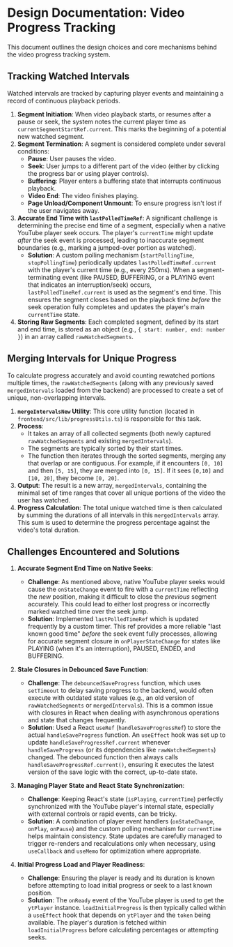 # Design Documentation: Video Progress Tracking

This document outlines the design choices and core mechanisms behind the video progress tracking system.

## Tracking Watched Intervals

Watched intervals are tracked by capturing player events and maintaining a record of continuous playback periods.

1.  **Segment Initiation**: When video playback starts, or resumes after a pause or seek, the system notes the current player time as `currentSegmentStartRef.current`. This marks the beginning of a potential new watched segment.
2.  **Segment Termination**: A segment is considered complete under several conditions:
    *   **Pause**: User pauses the video.
    *   **Seek**: User jumps to a different part of the video (either by clicking the progress bar or using player controls).
    *   **Buffering**: Player enters a buffering state that interrupts continuous playback.
    *   **Video End**: The video finishes playing.
    *   **Page Unload/Component Unmount**: To ensure progress isn't lost if the user navigates away.
3.  **Accurate End Time with `lastPolledTimeRef`**: A significant challenge is determining the precise end time of a segment, especially when a native YouTube player seek occurs. The player's `currentTime` might update *after* the seek event is processed, leading to inaccurate segment boundaries (e.g., marking a jumped-over portion as watched).
    *   **Solution**: A custom polling mechanism (`startPollingTime`, `stopPollingTime`) periodically updates `lastPolledTimeRef.current` with the player's current time (e.g., every 250ms). When a segment-terminating event (like PAUSED, BUFFERING, or a PLAYING event that indicates an interruption/seek) occurs, `lastPolledTimeRef.current` is used as the segment's end time. This ensures the segment closes based on the playback time *before* the seek operation fully completes and updates the player's main `currentTime` state.
4.  **Storing Raw Segments**: Each completed segment, defined by its start and end time, is stored as an object (e.g., `{ start: number, end: number }`) in an array called `rawWatchedSegments`.

## Merging Intervals for Unique Progress

To calculate progress accurately and avoid counting rewatched portions multiple times, the `rawWatchedSegments` (along with any previously saved `mergedIntervals` loaded from the backend) are processed to create a set of unique, non-overlapping intervals.

1.  **`mergeIntervalsNew` Utility**: This core utility function (located in `frontend/src/lib/progressUtils.ts`) is responsible for this task.
2.  **Process**:
    *   It takes an array of all collected segments (both newly captured `rawWatchedSegments` and existing `mergedIntervals`).
    *   The segments are typically sorted by their start times.
    *   The function then iterates through the sorted segments, merging any that overlap or are contiguous. For example, if it encounters `[0, 10]` and then `[5, 15]`, they are merged into `[0, 15]`. If it sees `[0,10]` and `[10, 20]`, they become `[0, 20]`.
3.  **Output**: The result is a new array, `mergedIntervals`, containing the minimal set of time ranges that cover all unique portions of the video the user has watched.
4.  **Progress Calculation**: The total unique watched time is then calculated by summing the durations of all intervals in this `mergedIntervals` array. This sum is used to determine the progress percentage against the video's total duration.

## Challenges Encountered and Solutions

1.  **Accurate Segment End Time on Native Seeks**:
    *   **Challenge**: As mentioned above, native YouTube player seeks would cause the `onStateChange` event to fire with a `currentTime` reflecting the *new* position, making it difficult to close the *previous* segment accurately. This could lead to either lost progress or incorrectly marked watched time over the seek jump.
    *   **Solution**: Implemented `lastPolledTimeRef` which is updated frequently by a custom timer. This ref provides a more reliable "last known good time" *before* the seek event fully processes, allowing for accurate segment closure in `onPlayerStateChange` for states like PLAYING (when it's an interruption), PAUSED, ENDED, and BUFFERING.

2.  **Stale Closures in Debounced Save Function**:
    *   **Challenge**: The `debouncedSaveProgress` function, which uses `setTimeout` to delay saving progress to the backend, would often execute with outdated state values (e.g., an old version of `rawWatchedSegments` or `mergedIntervals`). This is a common issue with closures in React when dealing with asynchronous operations and state that changes frequently.
    *   **Solution**: Used a React `useRef` (`handleSaveProgressRef`) to store the actual `handleSaveProgress` function. An `useEffect` hook was set up to update `handleSaveProgressRef.current` whenever `handleSaveProgress` (or its dependencies like `rawWatchedSegments`) changed. The debounced function then always calls `handleSaveProgressRef.current()`, ensuring it executes the latest version of the save logic with the correct, up-to-date state.

3.  **Managing Player State and React State Synchronization**:
    *   **Challenge**: Keeping React's state (`isPlaying`, `currentTime`) perfectly synchronized with the YouTube player's internal state, especially with external controls or rapid events, can be tricky.
    *   **Solution**: A combination of player event handlers (`onStateChange`, `onPlay`, `onPause`) and the custom polling mechanism for `currentTime` helps maintain consistency. State updates are carefully managed to trigger re-renders and recalculations only when necessary, using `useCallback` and `useMemo` for optimization where appropriate.

4.  **Initial Progress Load and Player Readiness**:
    *   **Challenge**: Ensuring the player is ready and its duration is known before attempting to load initial progress or seek to a last known position.
    *   **Solution**: The `onReady` event of the YouTube player is used to get the `ytPlayer` instance. `loadInitialProgress` is then typically called within a `useEffect` hook that depends on `ytPlayer` and the `token` being available. The player's duration is fetched within `loadInitialProgress` before calculating percentages or attempting seeks.
